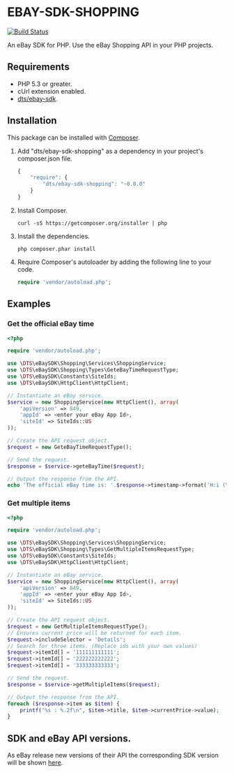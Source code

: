 # EBAY-SDK-SHOPPING

[![Build Status](https://travis-ci.org/davidtsadler/ebay-sdk-shopping.png?branch=develop)](https://travis-ci.org/davidtsadler/ebay-sdk-shopping)

An eBay SDK for PHP. Use the eBay Shopping API in your PHP projects.

## Requirements

- PHP 5.3 or greater.
- cUrl extension enabled.
- [dts/ebay-sdk](https://github.com/davidtsadler/ebay-sdk).

## Installation

This package can be installed with [Composer](http://getcomposer.org/).

1. Add "dts/ebay-sdk-shopping" as a dependency in your project's composer.json file.

   ```javascript
   {
       "require": {
           "dts/ebay-sdk-shopping": "~0.0.0"
       }
   }
   ```

1. Install Composer.

   ```
   curl -sS https://getcomposer.org/installer | php
   ```

1. Install the dependencies.

   ```
   php composer.phar install
   ```

1. Require Composer's autoloader by adding the following line to your code.

   ```php
   require 'vendor/autoload.php';
   ```

## Examples

### Get the official eBay time

```php
<?php

require 'vendor/autoload.php';

use \DTS\eBaySDK\Shopping\Services\ShoppingService;
use \DTS\eBaySDK\Shopping\Types\GeteBayTimeRequestType;
use \DTS\eBaySDK\Constants\SiteIds;
use \DTS\eBaySDK\HttpClient\HttpClient;

// Instantiate an eBay service.
$service = new ShoppingService(new HttpClient(), array(
    'apiVersion' => 849,
    'appId' => <enter your eBay App Id>,
    'siteId' => SiteIds::US
));

// Create the API request object.
$request = new GeteBayTimeRequestType();

// Send the request.
$response = $service->geteBayTime($request);

// Output the response from the API.
echo 'The official eBay time is: '.$response->timestamp->format('H:i (\G\M\T) \o\n l jS Y')."\n";
```

### Get multiple items

```php
<?php

require 'vendor/autoload.php';

use \DTS\eBaySDK\Shopping\Services\ShoppingService;
use \DTS\eBaySDK\Shopping\Types\GetMultipleItemsRequestType;
use \DTS\eBaySDK\Constants\SiteIds;
use \DTS\eBaySDK\HttpClient\HttpClient;

// Instantiate an eBay service.
$service = new ShoppingService(new HttpClient(), array(
    'apiVersion' => 849,
    'appId' => <enter your eBay App Id>,
    'siteId' => SiteIds::US
));

// Create the API request object.
$request = new GetMultipleItemsRequestType();
// Ensures current price will be returned for each item.
$request->includeSelector = 'Details';
// Search for three items. (Replace ids with your own values)
$request->itemId[] = '111111111111';
$request->itemId[] = '222222222222';
$request->itemId[] = '333333333333';

// Send the request.
$response = $service->getMultipleItems($request);

// Output the response from the API.
foreach ($response->item as $item) {
    printf("%s : %.2f\n", $item->title, $item->currentPrice->value);
}
```

## SDK and eBay API versions.

As eBay release new versions of their API the corresponding SDK version will be shown [here](https://github.com/davidtsadler/ebay-sdk/wiki/SDK-and-eBay-API-Versions#wiki-shopping).
